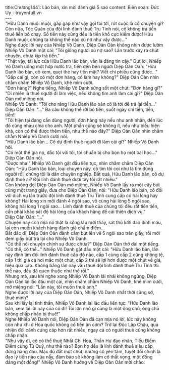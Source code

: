 title:Chương1441: Lão bản, xin mời đánh giá 5 sao
content:
Biên soạn: Đức Uy - truyenfull.vn<br>---<br>"Hữu Danh muội muội, gấp gáp như vậy gọi tôi tới, rốt cuộc là có chuyện gì? Còn nữa, Tóc Quăn của đội lính đánh thuê Tru Tinh nói, cô không trả tiền thuê liền bỏ chạy. Số tiền này cũng đều là tiền khổ cực kiếm được! Hữu Danh muội, chúng ta không thể nào xù nợ như vậy được…"<br>Nghe được lời này của Nhiếp Vô Danh, Diệp Oản Oản không nhịn được lườm Nhiếp Vô Danh một cái: "Tôi giống người xù nợ sao? Lần trước xảy ra chút chuyện, chưa kịp trả tiền."<br>"Thật vậy, tài lực của Hữu Danh lão bản, vẫn là đáng tin cậy." Dứt lời, Nhiếp Vô Danh uống một hớp nước trà, tiến đến bên người Diệp Oản Oản: "Hữu Danh lão bản, cô xem, quẹt thẻ hay tiền mặt? Viết chi phiếu cũng được..."<br>"Gấp cái gì, còn có một đơn hàng, có làm hay không?" Diệp Oản Oản nhìn chằm chằm Nhiếp Vô Danh, khẽ mỉm cười.<br>"Đơn hàng?" Nghe tiếng, Nhiếp Vô Danh sửng sốt một chút: "Đơn hàng gì?"<br>"Dĩ nhiên là thuê người đi làm việc, nếu không tìm anh làm cái gì?" Diệp Oản Oản mở miệng nói.<br>Nhiếp Vô Danh: "Tôi cho rằng Hữu Danh lão bản cô là tới để trả lại tiền…"<br>Diệp Oản Oản: "..." Ba câu không thể rời bỏ tiền, suốt ngày chỉ tiền, tiền, tiền!!<br>"Tôi hiện tại đang cần dùng người, đơn hàng này nếu như anh nhận, đến lúc đó cùng nhau chia cho anh. Một phần cũng sẽ không ít, nếu như biểu hiện khá, còn có thể được thêm tiền, như thế nào đây?" Diệp Oản Oản nhìn chằm chằm Nhiếp Vô Danh cười nói.<br>"Hữu Danh lão bản... Cô dự định thuê người đi làm cái gì?" Nhiếp Vô Danh hỏi.<br>"Có một thế gia nọ, đắc tội với tôi, tôi chuẩn bị cho bọn họ một bài học..." Diệp Oản Oản nói.<br>"Được nha!" Nhiếp Vô Danh gật đầu liên tục, nhìn chằm chằm Diệp Oản Oản: "Hữu Danh lão bản, loại chuyện này, cô tìm tôi coi như là tìm đúng người rồi, chúng tôi là dân chuyên nghiệp. Bất quá, Hữu Danh lão bản, cô dự định thuê ai? Đội lính đánh thuê dưới tay tôi rất nhiều."<br>Còn không đợi Diệp Oản Oản mở miệng, Nhiếp Vô Danh lấy ra một cây bút cùng một trang giấy, đưa cho Diệp Oản Oản, nói: "Hữu Danh lão bản, cô đối với dịch vụ lần trước đội lính đánh thuê Tru Tinh cung cấp có hài lòng hay không? Hài lòng xin mời đánh 4 ngôi sao, vô cùng hài lòng 5 ngôi sao, không hài lòng 1 ngôi sao... Lính đánh thuê của chúng tôi đều rất tiên tiến, cần phải khảo sát độ hài lòng của khách hàng để cải thiện dịch vụ."<br>Diệp Oản Oản: "..."<br>Chuyện này con mịa nó thật là sống lâu mới thấy, sát thủ lưỡi đao dính máu, lại còn muốn khách hàng đánh giá chấm điểm…<br>Bất đắc dĩ, Diệp Oản Oản đành cầm bút lên vẽ 5 ngôi sao trên giấy, rồi mới đem giấy bút trả lại cho Nhiếp Vô Danh.<br>"Có thể nói chuyện chính sự được chưa?" Diệp Oản Oản thở dài một tiếng.<br>"Có thể, có thể..." Nhiếp Vô Danh gật đầu một cái: "Hữu Danh lão bản, lần này định tìm đội lính đánh thuê cấp độ nào, cấp 1 cùng cấp 2 cũng không tệ, cấp 1 thì giá cả hơi mắc một chút, cấp 2 thì sẽ lợi hơn được một chút về giá, hiệu quả cao. Không bằng lần này vẫn thuê đội lính đánh thuê Tru Tinh thì thế nào, đều đã quen thuộc như thế rồi."<br>Nhưng mà, sau khi nghe xong Nhiếp Vô Danh lải nhải không ngừng, Diệp Oản Oản lại lắc đầu một cái, nhìn chằm chằm Nhiếp Vô Danh, khẽ mỉm cười, mở miệng nói: "Lần này, tôi muốn thuê anh."<br>Nghe được lời này của Diệp Oản Oản, Nhiếp Vô Danh nhất thời sững sờ, thuê mình?<br>Sau khi lấy lại tinh thần, Nhiếp Vô Danh lại lắc đầu liên tục: "Hữu Danh lão bản, xem lại lời này của cô đi! Tôi lớn nhỏ gì cũng là một ông chủ, ông chủ không chấp nhận bị thuê!"<br>Nghe Nhiếp Vô Danh nói, Diệp Oản Oản đã cạn mịa nó lời, lúc này không còn như khi ở Hoa quốc không có tiền ăn cơm? Trở lại Độc Lập Châu, quả nhiên đôi cánh cứng cáp hơn rất nhiều, ngay cả có người thuê cũng không chấp nhận.<br>"Như vậy đi, cô có thể thuê Nhất Chi Hoa, Thần Hư đạo nhân, Tiểu Điềm Điềm cùng Tử Quỷ, như thế nào? Bọn họ đều là lính đánh thuê siêu cấp, đứng hàng đầu. Mặc dù đắt một chút, nhưng cô yên tâm, tuyệt đối chính là đạo lý tiền nào của nấy, đảm bảo sẽ không làm cô thất vọng, một đồng đáng một đồng!" Nhiếp Vô Danh hướng về Diệp Oản Oản mời chào.
